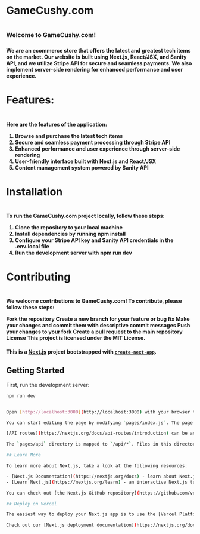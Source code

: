 <h1>GameCushy.com<h1>
<h3>Welcome to GameCushy.com!<h3>
<h4>We are an ecommerce store that offers the latest and greatest tech items on the market. Our website is built using Next.js, React/JSX, and Sanity API, and we utilize Stripe API for secure and seamless payments. We also implement server-side rendering for enhanced performance and user experience.<h4>

<h1>Features:<h1>
<h4>Here are the features of the application:

1. Browse and purchase the latest tech items
2. Secure and seamless payment processing through Stripe API
3. Enhanced performance and user experience through server-side rendering
4. User-friendly interface built with Next.js and React/JSX
5. Content management system powered by Sanity API
<h4>

<h1>Installation<h1>
<h4>To run the GameCushy.com project locally, follow these steps:

1. Clone the repository to your local machine
2. Install dependencies by running npm install
3. Configure your Stripe API key and Sanity API credentials in the .env.local file
4. Run the development server with npm run dev
<h4>
<h1>Contributing<h1>
<h4>We welcome contributions to GameCushy.com! To contribute, please follow these steps:

Fork the repository
Create a new branch for your feature or bug fix
Make your changes and commit them with descriptive commit messages
Push your changes to your fork
Create a pull request to the main repository
License
This project is licensed under the MIT License.
<h4>


This is a [Next.js](https://nextjs.org/) project bootstrapped with [`create-next-app`](https://github.com/vercel/next.js/tree/canary/packages/create-next-app).

## Getting Started

First, run the development server:

```bash
npm run dev


Open [http://localhost:3000](http://localhost:3000) with your browser to see the result.

You can start editing the page by modifying `pages/index.js`. The page auto-updates as you edit the file.

[API routes](https://nextjs.org/docs/api-routes/introduction) can be accessed on [http://localhost:3000/api/hello](http://localhost:3000/api/hello). This endpoint can be edited in `pages/api/hello.js`.

The `pages/api` directory is mapped to `/api/*`. Files in this directory are treated as [API routes](https://nextjs.org/docs/api-routes/introduction) instead of React pages.

## Learn More

To learn more about Next.js, take a look at the following resources:

- [Next.js Documentation](https://nextjs.org/docs) - learn about Next.js features and API.
- [Learn Next.js](https://nextjs.org/learn) - an interactive Next.js tutorial.

You can check out [the Next.js GitHub repository](https://github.com/vercel/next.js/) - your feedback and contributions are welcome!

## Deploy on Vercel

The easiest way to deploy your Next.js app is to use the [Vercel Platform](https://vercel.com/new?utm_medium=default-template&filter=next.js&utm_source=create-next-app&utm_campaign=create-next-app-readme) from the creators of Next.js.

Check out our [Next.js deployment documentation](https://nextjs.org/docs/deployment) for more details.
